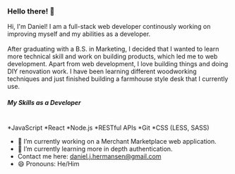 ### Hello there! 👋

Hi, I'm Daniel! I am a full-stack web developer continously working on improving myself and my abilities as a developer.
<br/>
<br/>
After graduating with a B.S. in Marketing, I decided that I wanted to learn more technical skill and work on building products, which led me to web development. Apart from web development, I love building things and doing DIY renovation work. I have been learning different woodworking techniques and just finished building a farmhouse style desk that I currently use. 

##### My Skills as a Developer
<br/>
*JavaScript
*React
*Node.js
*RESTful APIs
*Git
*CSS (LESS, SASS)

- 🔭 I’m currently working on a Merchant Marketplace web application.
- 🌱 I’m currently learning more in depth authentication.
- Contact me here: daniel.j.hermansen@gmail.com
- 😄 Pronouns: He/Him

